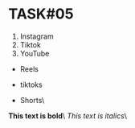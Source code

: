 # TASK#05
1. Instagram
2. Tiktok
3. YouTube

- Reels
* tiktoks
+ Shorts\

**This text is bold**\ *This text is italics*\
